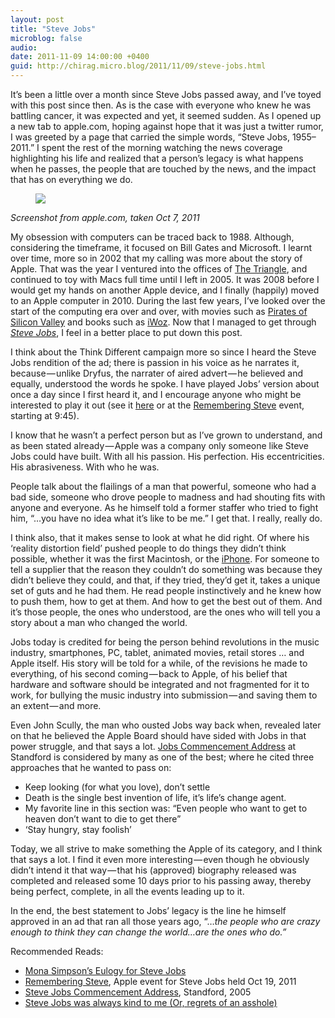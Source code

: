 ```yaml
---
layout: post
title: "Steve Jobs"
microblog: false
audio: 
date: 2011-11-09 14:00:00 +0400
guid: http://chirag.micro.blog/2011/11/09/steve-jobs.html
---
```

<p>It’s been a little over a month since Steve Jobs passed away, and I’ve toyed with this post since then. As is the case with everyone who knew he was battling cancer, it was expected and yet, it seemed sudden. As I opened up a new tab to apple.com, hoping against hope that it was just a twitter rumor, I was greeted by a page that carried the simple words, “Steve Jobs, 1955–2011.” I spent the rest of the morning watching the news coverage highlighting his life and realized that a person’s legacy is what happens when he passes, the people that are touched by the news, and the impact that has on everything we do.</p>
<figure><img src="https://cdtestweb.files.wordpress.com/2011/11/0fa44-0soiaepmufhkf1c2i.png"></figure><p><em>Screenshot from apple.com, taken Oct 7, 2011</em></p>
<p>My obsession with computers can be traced back to 1988. Although, considering the timeframe, it focused on Bill Gates and Microsoft. I learnt over time, more so in 2002 that my calling was more about the story of Apple. That was the year I ventured into the offices of <a href="http://www.thetriangle.org" target="_blank">The Triangle</a>, and continued to toy with Macs full time until I left in 2005. It was 2008 before I would get my hands on another Apple device, and I finally (happily) moved to an Apple computer in 2010. During the last few years, I’ve looked over the start of the computing era over and over, with movies such as <a href="http://www.google.com/url?sa=t&amp;rct=j&amp;q=pirates%20of%20silicon%20valley&amp;source=web&amp;cd=1&amp;ved=0CC8QFjAA&amp;url=http%3A%2F%2Fwww.imdb.com%2Ftitle%2Ftt0168122%2F&amp;ei=1iK5Tuf6O4yWhQeIxP3HBw&amp;usg=AFQjCNGEyrXWehCYAIYhKg4en4t7dRxj2A" target="_blank">Pirates of Silicon Valley</a> and books such as <a href="http://www.amazon.com/iWoz-Computer-Invented-Personal-Co-Founded/dp/0393061434" target="_blank">iWoz</a>. Now that I managed to get through <a href="http://www.stevejobsthebiography.com/" target="_blank"><em>Steve Jobs</em></a>, I feel in a better place to put down this post.</p>
<p>I think about the Think Different campaign more so since I heard the Steve Jobs rendition of the ad; there is passion in his voice as he narrates it, because — unlike Dryfus, the narrater of aired advert — he believed and equally, understood the words he spoke. I have played Jobs’ version about once a day since I first heard it, and I encourage anyone who might be interested to play it out (see it <a href="http://www.youtube.com/watch?v=8rwsuXHA7RA" target="_blank">here</a> or at the <a href="http://events.apple.com.edgesuite.net/10oiuhfvojb23/event/index.html" target="_blank">Remembering Steve</a> event, starting at 9:45).</p>
<p>I know that he wasn’t a perfect person but as I’ve grown to understand, and as been stated already — Apple was a company only someone like Steve Jobs could have built. With all his passion. His perfection. His eccentricities. His abrasiveness. With who he was.</p>
<p>People talk about the flailings of a man that powerful, someone who had a bad side, someone who drove people to madness and had shouting fits with anyone and everyone. As he himself told a former staffer who tried to fight him, “…you have no idea what it’s like to be me.” I get that. I really, really do.</p>
<p>I think also, that it makes sense to look at what he did right. Of where his ‘reality distortion field’ pushed people to do things they didn’t think possible, whether it was the first Macintosh, or the <a href="http://www.apple.com/iphone" target="_blank">iPhone</a>. For someone to tell a supplier that the reason they couldn’t do something was because they didn’t believe they could, and that, if they tried, they’d get it, takes a unique set of guts and he had them. He read people instinctively and he knew how to push them, how to get at them. And how to get the best out of them. And it’s those people, the ones who understood, are the ones who will tell you a story about a man who changed the world.</p>
<p>Jobs today is credited for being the person behind revolutions in the music industry, smartphones, PC, tablet, animated movies, retail stores … and Apple itself. His story will be told for a while, of the revisions he made to everything, of his second coming — back to Apple, of his belief that hardware and software should be integrated and not fragmented for it to work, for bullying the music industry into submission — and saving them to an extent — and more.</p>
<p>Even John Scully, the man who ousted Jobs way back when, revealed later on that he believed the Apple Board should have sided with Jobs in that power struggle, and that says a lot. <a href="http://www.youtube.com/watch?v=UF8uR6Z6KLc" target="_blank">Jobs Commencement Address</a> at Standford is considered by many as one of the best; where he cited three approaches that he wanted to pass on:</p>
<ul>
<li>Keep looking (for what you love), don’t settle</li>
<li>Death is the single best invention of life, it’s life’s change agent.</li>
<li>My favorite line in this section was: “Even people who want to get to heaven don’t want to die to get there”</li>
<li>‘Stay hungry, stay foolish’</li>
</ul>
<p>Today, we all strive to make something the Apple of its category, and I think that says a lot. I find it even more interesting — even though he obviously didn’t intend it that way — that his (approved) biography released was completed and released some 10 days prior to his passing away, thereby being perfect, complete, in all the events leading up to it.</p>
<p>In the end, the best statement to Jobs’ legacy is the line he himself approved in an ad that ran all those years ago, “…<em>the people who are crazy enough to think they can change the world…are the ones who do.”</em></p>
<p>Recommended Reads:</p>
<ul>
<li><a href="http://www.nytimes.com/2011/10/30/opinion/mona-simpsons-eulogy-for-steve-jobs.html?_r=1" target="_blank">Mona Simpson’s Eulogy for Steve Jobs</a></li>
<li>
<a href="http://events.apple.com.edgesuite.net/10oiuhfvojb23/event/index.html" target="_blank">Remembering Steve</a>, Apple event for Steve Jobs held Oct 19, 2011</li>
<li>
<a href="http://www.youtube.com/watch?v=UF8uR6Z6KLc" target="_blank">Steve Jobs Commencement Address</a>, Standford, 2005</li>
<li><a href="http://thewirecutter.com/2011/10/steve-jobs-was-always-kind-to-me-or-regrets-of-an-asshole/" target="_blank">Steve Jobs was always kind to me (Or, regrets of an asshole)</a></li>
</ul>

